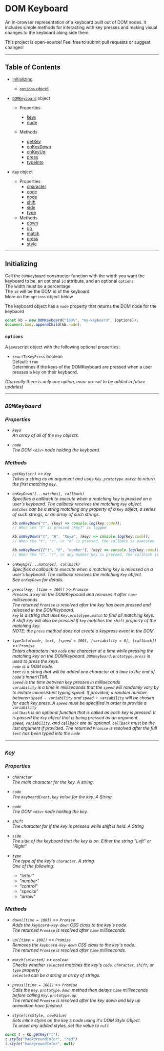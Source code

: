 # DOM Keyboard
An in-browser representation of a keyboard built out of DOM nodes. It includes simple methods for interacting with key presses and making visual changes to the keyboard along side them.

This project is open-source! Feel free to submit pull requests or suggest changes!

---

## Table of Contents
- [Initializing](#initializing)
  - [`options` object](#options)

- [`DOMKeyboard`](#domkb) object
  - Properties
    - [keys](#domkb-keys)
    - [node](#domkb-node)

  - Methods
    - [getKey](#domkb-getkey)
    - [onKeyDown](#domkb-onkeydown)
    - [onKeyUp](#domkb-onkeyup)
    - [press](#domkb-press)
    - [typeInto](#domkb-typeinto)

- [`Key`](#key) object
  - Properties
    - [character](#key-character)
    - [code](#key-code)
    - [node](#key-node)
    - [shift](#key-shift)
    - [side](#key-side)
    - [type](#key-type)
  - Methods
    - [down](#key-down)
    - [up](#key-down)
    - [match](#key-match)
    - [press](#key-press)
    - [style](#key-style)
---

## <a name="initializing">Initializing</a>
Call the `DOMKeyboard` constructor function with the width you want the keyboard to be, an optional `id` attribute, and an optional `options`<br>
The width must be a percentage<br>
The `id` will be the DOM id of the keyboard<br>
More on the `options` object below<br>

The keyboard object has a `node` property that returns the DOM node for the keybaord

```javascript
const kb = new DOMKeyboard("100%", "my-keyboard", [options]);
document.body.appendChild(kb.node);
```

### <a name="options">`options`</a>
A javascript object with the following optional properties:

- `reactToKeyPress`
boolean<br>
Default: `true`<br>
Determines if the keys of the DOMKeyboard are pressed when a user presses a key on their keybaord.

<em>(Currently there is only one option, more are set to be added in future updates)<em>

---

## <a name="domkb">`DOMKeyboard`</a>

### Properties

- <a name="domkb-keys">`keys`</a><br>
An array of all of the `Key` objects.

- <a name="domkb-node">`node`</a><br>
The DOM `<div>` node holding the keyboard.

### Methods

- <a name="domkb-getkey">`getKey(str)` >> `Key`</a><br>
Takes a string as an argument and uses `Key.prototype.match` to return the first matching `Key`.

- <a name="domkb-onkeydown">`onKeyDown([...matches], callback)`</a><br>
Specifies a callback to execute when a matching key is pressed on a user's keyboard. The callback receives the matching `Key` object.<br>
`matches` can be a string matching any property of a `Key` object, a series of such strings, or an array of such strings.<br>
  ```javascript
  kb.onKeyDown("t", (key) => console.log(key.code));
  // When the "t" is pressed "KeyT" is logged

  kb.onKeyDown("t", "R", "KeyE", (key) => console.log(key.code));
  // When the "t", "r", or "e" is pressed, the callback is executed

  kb.onKeyDown([["t", "R", "number"], (key) => console.log(key.code));
  // When the "t", "r", or any number key is pressed, the callback is executed
  ```

- <a name="domkb-onkeyup">`onKeyUp([...matches], callback)`</a><br>
Specifies a callback to execute when a matching key is released on a user's keyboard. The callback receives the matching `Key` object.<br>
See `onKeyDown` for details.

- <a name="domkb-press">`press(key, [time = 100])` >> `Promise`</a><br>
Presses a key on the DOMKeyboard and releases it after `time` milliseconds.<br>
The returned `Promise` is resolved after the key has been pressed and released in the DOMKeyboard.<br>
`key` is a string that uses `Key.prototype.match` to find all matching keys.<br>
A shift key will also be pressed if `key` matches the `shift` property of the matching key.<br>
NOTE: the `press` method does not create a keypress event in the DOM.

- <a name="domkb-typeinto">`typeInto(node, text, [speed = 100], [variability = 0], [callback])` >> `Promise`</a><br>
Enters characters into `node` one character at a time while pressing the matching key on the DOMKeyboard. `DOMKeyboard.prototype.press` is used to press the keys.<br>
`node` is a DOM node.<br>
`text` is a string that will be added one character at a time to the end of `node`'s innerHTML<br>
`speed` is the time between key presses in milliseconds<br>
`variability` is a time in milliseconds that the `speed` will randomly vary by to imitate inconsistent typing speed. If provided, a random number between `speed - variability` and `speed + variability` will be chosen for each key press. A `speed` must be specified in order to provide a `variability`<br>
`callback` is an optional function that is called as each key is pressed. It is passed the `Key` object that is being pressed as an argument.<br>
`speed`, `variability`, and `callback` are all optional. `callback` must be the last argument if provided.
The returned `Promise` is resolved after the full `text` has been typed into the `node`<br>


---

## <a name="key">`Key`</a>

### Properties

- <a name="key-character">`character`</a><br>
The main character for the key. A string.

- <a name="key-code">`code`</a><br>
The `KeyboardEvent.key` value for the key. A String

- <a name="key-node">`node`</a><br>
The DOM `<div>` node holding the key.

- <a name="key-shift">`shift`</a><br>
The character for if the key is pressed while shift is held. A String

- <a name="key-side">`side`</a><br>
The side of the keyboard that the key is on. Either the string "Left" or "Right"

- <a name="key-type">`type`</a><br>
The type of the key's `character`. A string.<br>
One of the following:
  - "letter"
  - "number"
  - "control"
  - "special"
  - "arrow"

### Methods

- <a name="key-down">`down([time = 100])` >> `Promise`</a><br>
Adds the `keyboard-key-down` CSS class to the key's node.<br>
The returned `Promise` is resolved after `time` milliseconds.

- <a name="key-up">`up([time = 100])` >> `Promise`</a><br>
Removes the `keyboard-key-down` CSS class to the key's node.<br>
The returned `Promise` is resolved after `time` milliseconds.

- <a name="key-match">`match(selected)` >> `boolean`</a><br>
Checks whether `selected` matches the key's `code`, `character`, `shift`, or `type` property<br>
`selected` can be a string or array of strings.

- <a name="key-press">`press([time = 100])` >> `Promise`</a><br>
Calls the `Key.prototype.down` method then delays `time` milliseconds before calling `Key.prototype.up`<br>
The returned `Promise` is resolved after the key down and key up animaition have finished.

- <a name="key-style">`style(cssStyle, newValue)`</a><br>
Sets inline styles on the key's node using it's DOM Style Object.<br>
To unset any added styles, set the value to `null`
```javascript
const t = kb.getKey("t");
t.style("backgroundColor", "red")
t.style("backgroundColor", null)
```
